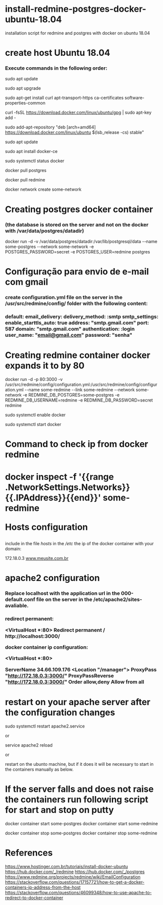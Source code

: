 # install-redmine-postgres-docker-ubuntu-18.04
 installation script for redmine and postgres with docker on ubuntu 18.04


<h1>create host Ubuntu 18.04</h1>

<h3>Execute commands in the following order:</h3>


sudo apt update

sudo apt upgrade

sudo apt-get install  curl apt-transport-https ca-certificates software-properties-common

curl -fsSL https://download.docker.com/linux/ubuntu/gpg | sudo apt-key add -

sudo add-apt-repository "deb [arch=amd64] https://download.docker.com/linux/ubuntu $(lsb_release -cs) stable"

sudo apt update

sudo apt install docker-ce

sudo systemctl status docker

docker pull postgres

docker pull redmine

docker network create some-network

  
<h1>Creating postgres docker container</h1>
<h3>(the database is stored on the server and not on the docker with  /var/data/postgres/datadir)</h3>

docker run -d -v /var/data/postgres/datadir:/var/lib/postgresql/data --name some-postgres --network some-network -e POSTGRES_PASSWORD=secret -e POSTGRES_USER=redmine postgres


<h1>Configuração para envio de e-mail com gmail</h1>

<h3>create  configuration.yml file on the server in the  /usr/src/redmine/config/ folder with the following content:<h3>


default:
	email_delivery:
	delivery_method: :smtp
	smtp_settings:
      	enable_starttls_auto: true
      	address: "smtp.gmail.com" 
     	port: 587
    	domain: "smtp.gmail.com"
     	authentication: :login
      	user_name: "email@gmail.com" 
      	password: "senha"


<h1>Creating redmine container docker expands it to by 80</h1>   

docker run -d -p 80:3000 -v /usr/src/redmine/config/configuration.yml:/usr/src/redmine/config/configuration.yml --name some-redmine --link some-redmine --network some-network -e REDMINE_DB_POSTGRES=some-postgres -e REDMINE_DB_USERNAME=redmine -e REDMINE_DB_PASSWORD=secret redmine

sudo systemctl enable docker

sudo systemctl start docker


<h1>Command to check ip from docker redmine<h1>

docker inspect -f '{{range .NetworkSettings.Networks}}{{.IPAddress}}{{end}}' some-redmine

<h31>Hosts configuration</h1>
include in the file  <i>hosts</i> in the <i>/etc</i> the ip of the docker container with your domain:

172.18.0.3	www.meusite.com.br

<h1>apache2 configuration</h1>
<h3>Replace localhost with the application url in the 000-default.conf file
on the server in the /etc/apache2/sites-avaliable.<h3>

redirect permanent:

<VirtualHost *:80>
      Redirect permanent / http://localhost:3000/
</VirtualHost>

docker container ip configuration:

<VirtualHost *:80>
	
  ServerName 34.66.109.176
  <Location "/manager">
      ProxyPass "http://172.18.0.3:3000/"
      ProxyPassReverse "http://172.18.0.3:3000/"
      Order allow,deny
      Allow from all
  </Location>
</VirtualHost>


<h1>restart on your apache server after the configuration changes</h1>

sudo systemctl restart apache2.service

or

service apache2 reload

or

restart on the ubunto machine, but if it does it will be necessary to start in the containers manually as below.

<h1>If the server falls and does not raise the containers run following script for start and stop on putty </h1>

docker container start some-postgres
docker container start some-redmine

docker container stop some-postgres
docker container stop some-redmine


<h1>References</h1>

https://www.hostinger.com.br/tutoriais/install-docker-ubuntu
https://hub.docker.com/_/redmine
https://hub.docker.com/_/postgres
https://www.redmine.org/projects/redmine/wiki/EmailConfiguration
https://stackoverflow.com/questions/17157721/how-to-get-a-docker-containers-ip-address-from-the-host
https://stackoverflow.com/questions/46099348/how-to-use-apache-to-redirect-to-docker-container
